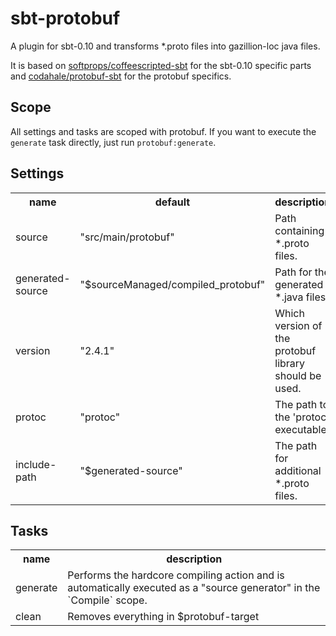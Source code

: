 sbt-protobuf
============
A plugin for sbt-0.10 and transforms *.proto files into gazillion-loc java files.

It is based on [softprops/coffeescripted-sbt](https://github.com/softprops/coffeescripted-sbt) for the sbt-0.10 specific parts and [codahale/protobuf-sbt](https://github.com/codahale/protobuf-sbt) for the protobuf specifics.

Scope
-----
All settings and tasks are scoped with protobuf. If you want to execute the `generate` task directly, just run `protobuf:generate`.



Settings
--------

<table>
<tr><th>name</th><th>default</th><th>description</th></tr>
<tr><td>source</td><td>"src/main/protobuf"</td><td>Path containing *.proto files.</td></tr>
<tr><td>generated-source</td><td>"$sourceManaged/compiled_protobuf"</td><td>Path for the generated *.java files.</td></tr>
<tr><td>version</td><td>"2.4.1"</td><td>Which version of the protobuf library should be used.</td></tr>
<tr><td>protoc</td><td>"protoc"</td><td>The path to the 'protoc' executable.</td></tr>
<tr><td>include-path</td><td>"$generated-source"</td><td>The path for additional *.proto files.</td></tr>
</table>

Tasks
-----

<table>
<tr><th>name</th><th>description</th></tr>
<tr><td>generate</td><td>Performs the hardcore compiling action and is automatically executed as a "source generator" in the `Compile` scope.</td></tr>
<tr><td>clean</td><td>Removes everything in $protobuf-target</td></tr>
</table>
